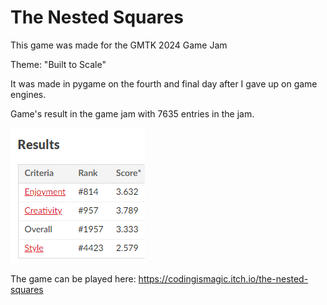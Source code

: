 # The Nested Squares

This game was made for the GMTK 2024 Game Jam

Theme: "Built to Scale"

It was made in pygame on the fourth and final day after I gave up on game engines.

Game's result in the game jam with 7635 entries in the jam.

![814th in enjoyment, 957th in creativity, 1957th overall and 4423rd in style](image/results.png)

The game can be played here: https://codingismagic.itch.io/the-nested-squares